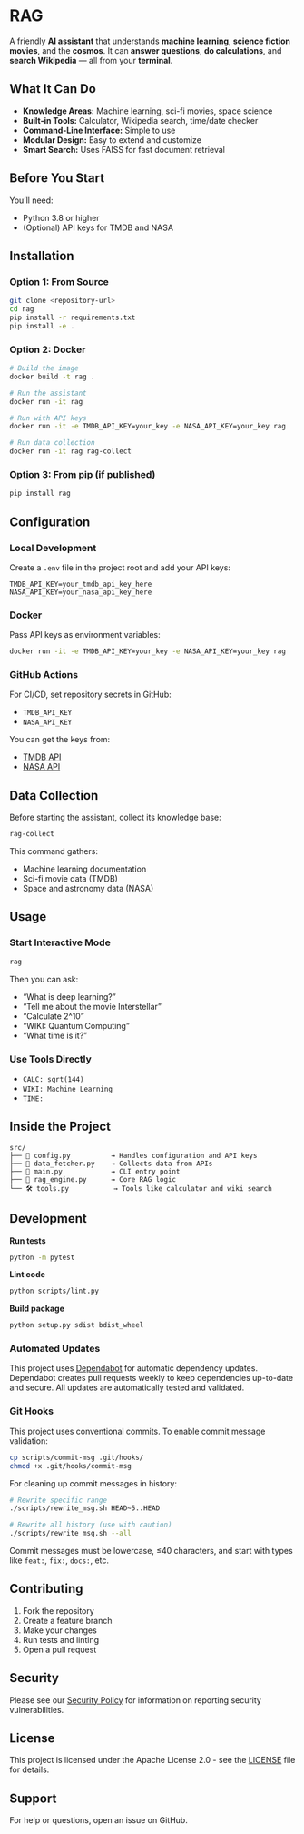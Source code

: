 # RAG

A friendly **AI assistant** that understands **machine learning**, **science fiction movies**, and the **cosmos**.
It can **answer questions**, **do calculations**, and **search Wikipedia** — all from your **terminal**.

## What It Can Do

* **Knowledge Areas:** Machine learning, sci-fi movies, space science
* **Built-in Tools:** Calculator, Wikipedia search, time/date checker
* **Command-Line Interface:** Simple to use
* **Modular Design:** Easy to extend and customize
* **Smart Search:** Uses FAISS for fast document retrieval

## Before You Start

You’ll need:

* Python 3.8 or higher
* (Optional) API keys for TMDB and NASA

## Installation

### Option 1: From Source

```bash
git clone <repository-url>
cd rag
pip install -r requirements.txt
pip install -e .
```

### Option 2: Docker

```bash
# Build the image
docker build -t rag .

# Run the assistant
docker run -it rag

# Run with API keys
docker run -it -e TMDB_API_KEY=your_key -e NASA_API_KEY=your_key rag

# Run data collection
docker run -it rag rag-collect
```

### Option 3: From pip (if published)

```bash
pip install rag
```

## Configuration

### Local Development

Create a `.env` file in the project root and add your API keys:

```env
TMDB_API_KEY=your_tmdb_api_key_here
NASA_API_KEY=your_nasa_api_key_here
```

### Docker

Pass API keys as environment variables:

```bash
docker run -it -e TMDB_API_KEY=your_key -e NASA_API_KEY=your_key rag
```

### GitHub Actions

For CI/CD, set repository secrets in GitHub:
- `TMDB_API_KEY`
- `NASA_API_KEY`

You can get the keys from:

* [TMDB API](https://www.themoviedb.org/settings/api)
* [NASA API](https://api.nasa.gov/)

## Data Collection

Before starting the assistant, collect its knowledge base:

```bash
rag-collect
```

This command gathers:

* Machine learning documentation
* Sci-fi movie data (TMDB)
* Space and astronomy data (NASA)

## Usage

### Start Interactive Mode

```bash
rag
```

Then you can ask:

* “What is deep learning?”
* “Tell me about the movie Interstellar”
* “Calculate 2^10”
* “WIKI: Quantum Computing”
* “What time is it?”

### Use Tools Directly

* `CALC: sqrt(144)`
* `WIKI: Machine Learning`
* `TIME:`

## Inside the Project

```
src/
├── 🧩 config.py          → Handles configuration and API keys
├── 🚀 data_fetcher.py    → Collects data from APIs
├── 💬 main.py            → CLI entry point
├── 🧠 rag_engine.py      → Core RAG logic
└── 🛠️ tools.py           → Tools like calculator and wiki search
```

## Development

**Run tests**

```bash
python -m pytest
```

**Lint code**

```bash
python scripts/lint.py
```

**Build package**

```bash
python setup.py sdist bdist_wheel
```

### Automated Updates

This project uses [Dependabot](https://github.com/dependabot) for automatic dependency updates. Dependabot creates pull requests weekly to keep dependencies up-to-date and secure. All updates are automatically tested and validated.

### Git Hooks

This project uses conventional commits. To enable commit message validation:

```bash
cp scripts/commit-msg .git/hooks/
chmod +x .git/hooks/commit-msg
```

For cleaning up commit messages in history:

```bash
# Rewrite specific range
./scripts/rewrite_msg.sh HEAD~5..HEAD

# Rewrite all history (use with caution)
./scripts/rewrite_msg.sh --all
```

Commit messages must be lowercase, ≤40 characters, and start with types like `feat:`, `fix:`, `docs:`, etc.

## Contributing

1. Fork the repository
2. Create a feature branch
3. Make your changes
4. Run tests and linting
5. Open a pull request

## Security

Please see our [Security Policy](SECURITY.md) for information on reporting security vulnerabilities.

## License

This project is licensed under the Apache License 2.0 - see the [LICENSE](LICENSE) file for details.

## Support

For help or questions, open an issue on GitHub.
